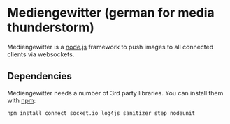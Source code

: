 Mediengewitter (german for media thunderstorm)
==============================================

Mediengewitter is a [node.js](http://nodejs.org) framework to push images to all connected clients via websockets.


Dependencies
------------

Mediengewitter needs a number of 3rd party libraries. You can install them with [npm](http://npmjs.org):

    npm install connect socket.io log4js sanitizer step nodeunit
